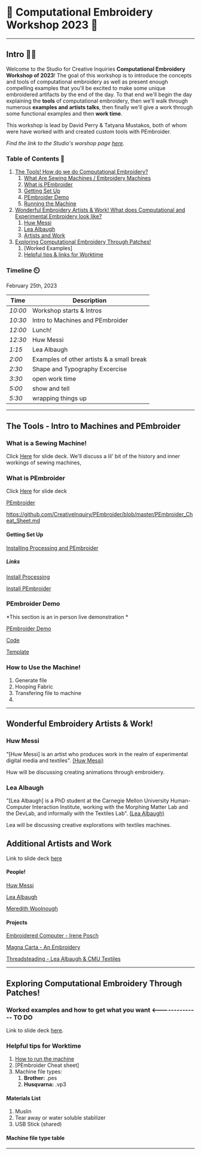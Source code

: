 # :thread: Computational Embroidery Workshop 2023 :thread:
---
## Intro :wave::smile:
Welcome to the Studio for Creative Inquiries **Computational Embroidery Workshop of 2023**! The goal of this workshop is to introduce the concepts and tools of computational embroidery as well as present enough compelling examples that you'll be excited to make some unique embroidered artifacts by the end of the day. To that end we'll begin the day explaining the **tools** of computational embroidery, then we'll walk through numerous **examples and artists talks**, then finally we'll give a work through some functional examples and then **work time**.

This workshop is lead by David Perry & Tatyana Mustakos, both of whom were have worked with and created custom tools with PEmbroider.

*Find the link to the Studio's worshop page [here](https://studioforcreativeinquiry.org/events/computational-embroidery-workshop).*

### Table of Contents :page_with_curl:

1. [The Tools! How do we do Computational Embroidery?](#the-tools---intro-to-machines-and-pembroider)
    1. [What Are Sewing Machines / Embroidery Machines](#what-is-a-sewing-machine)
    2. [What is PEmbroider](#what-is-pembroider)
    1. [Getting Set Up](#getting-set-up)
    1. [PEmbroider Demo](#pembroider-demo)
    1. [Running the Machine](#how-to-use-the-machine)
6. [Wonderful Embroidery Artists & Work! What does Computational and Experimental Embroidery look like?](Wonderful-Embroidery-Artists)
    1. [Huw Messi](#huw-messi)
    2. [Lea Albaugh](#lea-albaugh)
    3. [Artists and Work](#artists-and-work)
10. [Exploring Computational Embroidery Through Patches!](#exploring-computational-embroidery-through-patches)
    1. [Worked Examples]
    2. [Helpful tips & links for Worktime](#helpful-tips-for-worktime)



### Timeline :timer_clock:

February 25th, 2023

| Time | Description |
| --- | --- |
|  *10:00* |  Workshop starts & Intros|
|  *10:30* |Intro to Machines and PEmbroider|
|  *12:00* |Lunch!|
|  *12:30* |Huw Messi| 
|  *1:15* |Lea Albaugh |
|  *2:00* |Examples of other artists & a small break |
|  *2:30* |Shape and Typography Excercise |
|  *3:30* |open work time |
|  *5:00* |show and tell |
|  *5:30* |wrapping things up |


---
## The Tools - Intro to Machines and PEmbroider
### What is a Sewing Machine!

Click [Here](https://docs.google.com/presentation/d/1jdf9zSTdvqLYPZwTJ3I7atYSe1OBrjK7iJ299JE3tek/edit?usp=sharing) for slide deck. We'll discuss a lil' bit of the history and inner workings of sewing machines,

### What is PEmbroider
Click [Here](https://docs.google.com/presentation/d/1ey3uHHy27McXpXtmymkSrpin89E3ns2sV4r3ue7imy4/edit?usp=sharing) for slide deck

[PEmbroider](https://github.com/CreativeInquiry/PEmbroider)


https://github.com/CreativeInquiry/PEmbroider/blob/master/PEmbroider_Cheat_Sheet.md


#### Getting Set Up
[Installing Processing and PEmbroider](https://docs.google.com/presentation/d/1Rkik3dFekY7exA3-JYtDWrCEm20HoNXpOyrrppvycws/edit?usp=sharing)

##### Links

[Install Processing ](https://processing.org/download)

[Install PEmbroider](https://github.com/CreativeInquiry/PEmbroider#getting-started-with-pembroider-in-processing)

### PEmbroider Demo
*This section is an in person live demonstration *
<!--  Live Demo of generative faces-->
[PEmbroider Demo](https://github.com/tatyanade/PEmbroider_Demo/blob/main/README.md)

[Code](https://github.com/tatyanade/PEmbroider_Demo/blob/main/Files/Generative_Faces/Generative_Faces.pde)

[Template](https://github.com/tatyanade/PEmbroider_Demo/blob/main/Files/PEmbroider_Template/PEmbroider_Template.pde)

### How to Use the Machine!
1. Generate file
2. Hooping Fabric
3. Transfering file to machine
4. 

---
## Wonderful Embroidery Artists & Work!

### Huw Messi
"[Huw Messi] is an artist who produces work in the realm of experimental digital media and textiles". [(Huw Messi)](https://huwmessie.com/)

Huw will be discussing creating animations through embroidery.

### Lea Albaugh
"[Lea Albaugh] is a PhD student at the Carnegie Mellon University Human-Computer Interaction Institute, working with the Morphing Matter Lab and the DevLab, and informally with the Textiles Lab". [(Lea Albaugh)](http://lea.zone/)

Lea will be discussing creative explorations with textiles machines.

## Additional Artists and Work

Link to slide deck [here](https://docs.google.com/presentation/d/e/2PACX-1vRwse4TtG8VSkO8onIKhHigl0xn3PmlJVxeHjHBQ6iU5O0AwijhrTe6jEShGl6ci5QKUn556YA1CCbx/pub?start=false&loop=false&delayms=3000)

#### People!
[Huw Messi](https://huwmessie.com/)

[Lea Albaugh](http://lea.zone/)

[Meredith Woolnough](https://meredithwoolnough.com.au/)


#### Projects 

[Embroidered Computer - Irene Posch](http://www.ireneposch.net/embroidering-a-computer/)

[Magna Carta - An Embroidery](https://en.wikipedia.org/wiki/Magna_Carta_(An_Embroidery))

[Threadsteading - Lea Albaugh & CMU Textiles](https://dl.acm.org/doi/10.1145/2851581.2889466)

---
## Exploring Computational Embroidery Through Patches!

### Worked examples and how to get what you want <-------------- TO DO
Link to slide deck [here](https://docs.google.com/presentation/d/e/2PACX-1vTgc-OyskjZIaIB5jNzxxukyqoVCDe2XmsWOVkLA8TZQuS8MAPX_eZnAIyRwa_gKI4ocLUE1fDItWiu/pub?start=false&loop=false&delayms=3000). 


### Helpful tips for Worktime
1. [How to run the machine](https://docs.google.com/presentation/d/e/2PACX-1vQVq65vxieUifnK--Cz89FvC3j3btl6008KHzywgw5TtX3Pc2qGqh7uq2OmRntF-iHUWrgH4VbgR600/pub?start=false&loop=false&delayms=3000)
2. [PEmbroider Cheat sheet]
3. Machine file types:
    1. **Brother:** .pes
    2. **Husqvarna:** .vp3
#### Materials List
1. Muslin
2. Tear away or water soluble stabilizer
3. USB Stick (shared)

#### Machine file type table

---
